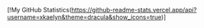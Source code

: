 [!My GitHub Statistics(https://github-readme-stats.vercel.app/api?username=xkaelyn&theme=dracula&show_icons=true)]
